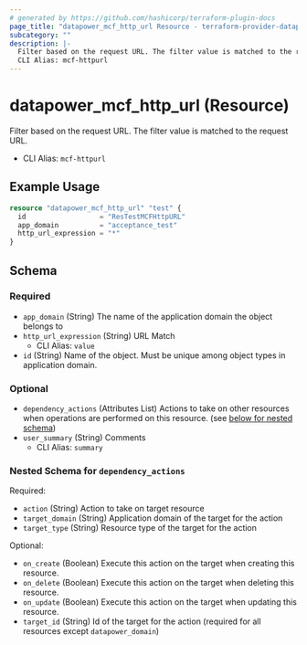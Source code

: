 ```yaml
---
# generated by https://github.com/hashicorp/terraform-plugin-docs
page_title: "datapower_mcf_http_url Resource - terraform-provider-datapower"
subcategory: ""
description: |-
  Filter based on the request URL. The filter value is matched to the request URL.
  CLI Alias: mcf-httpurl
---
```


# datapower_mcf_http_url (Resource)

Filter based on the request URL. The filter value is matched to the request URL.
  - CLI Alias: `mcf-httpurl`

## Example Usage

```terraform
resource "datapower_mcf_http_url" "test" {
  id                  = "ResTestMCFHttpURL"
  app_domain          = "acceptance_test"
  http_url_expression = "*"
}
```

<!-- schema generated by tfplugindocs -->
## Schema

### Required

- `app_domain` (String) The name of the application domain the object belongs to
- `http_url_expression` (String) URL Match
  - CLI Alias: `value`
- `id` (String) Name of the object. Must be unique among object types in application domain.

### Optional

- `dependency_actions` (Attributes List) Actions to take on other resources when operations are performed on this resource. (see [below for nested schema](#nestedatt--dependency_actions))
- `user_summary` (String) Comments
  - CLI Alias: `summary`

<a id="nestedatt--dependency_actions"></a>
### Nested Schema for `dependency_actions`

Required:

- `action` (String) Action to take on target resource
- `target_domain` (String) Application domain of the target for the action
- `target_type` (String) Resource type of the target for the action

Optional:

- `on_create` (Boolean) Execute this action on the target when creating this resource.
- `on_delete` (Boolean) Execute this action on the target when deleting this resource.
- `on_update` (Boolean) Execute this action on the target when updating this resource.
- `target_id` (String) Id of the target for the action (required for all resources except `datapower_domain`)
